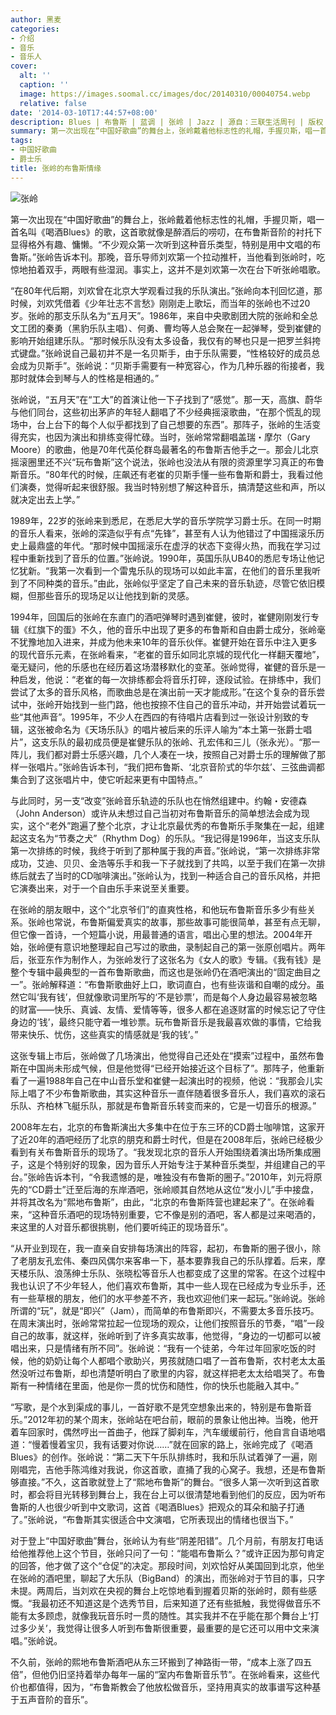 ```yaml
---
author: 黑麦
categories:
- 介绍
- 音乐
- 音乐人
cover:
  alt: ''
  caption: ''
  image: https://images.soomal.cc/images/doc/20140310/00040754.webp
  relative: false
date: '2014-03-10T17:44:57+08:00'
description: Blues | 布鲁斯 | 蓝调 | 张岭 | Jazz | 源自：三联生活周刊 | 版权：转载 |  平均/总评分：10.00/90
summary: 第一次出现在“中国好歌曲”的舞台上，张岭戴着他标志性的礼帽，手握贝斯，唱一首名叫《喝酒Blues》的歌，这首歌就像是醉酒后的唠叨，在布鲁斯音阶的衬托下显得格外有趣、慵懒。“不少观众第一次听到这种音乐类型，特别是用中文唱的布鲁斯。”张岭告诉本刊。那晚，音乐导师刘欢第一个拉动推杆，当他看到张岭时，吃惊地拍着双手，两眼有些湿润……
tags:
- 中国好歌曲
- 爵士乐
title: 张岭的布鲁斯情缘
---
```


![张岭](https://images.soomal.cc/images/doc/20140310/00040753_01.webp)





第一次出现在“中国好歌曲”的舞台上，张岭戴着他标志性的礼帽，手握贝斯，唱一首名叫《喝酒Blues》的歌，这首歌就像是醉酒后的唠叨，在布鲁斯音阶的衬托下显得格外有趣、慵懒。“不少观众第一次听到这种音乐类型，特别是用中文唱的布鲁斯。”张岭告诉本刊。那晚，音乐导师刘欢第一个拉动推杆，当他看到张岭时，吃惊地拍着双手，两眼有些湿润。事实上，这并不是刘欢第一次在台下听张岭唱歌。

“在80年代后期，刘欢曾在北京大学观看过我的乐队演出。”张岭向本刊回忆道，那时候，刘欢凭借着《少年壮志不言愁》刚刚走上歌坛，而当年的张岭也不过20岁。张岭的那支乐队名为“五月天”。1986年，来自中央歌剧团大院的张岭和全总文工团的秦勇（黑豹乐队主唱）、何勇、曹均等人总会聚在一起弹琴，受到崔健的影响开始组建乐队。“那时候乐队没有太多设备，我仅有的琴也只是一把罗兰斜挎式键盘。”张岭说自己最初并不是一名贝斯手，由于乐队需要，“性格较好的成员总会成为贝斯手”。张岭说：“贝斯手需要有一种宽容心，作为几种乐器的衔接者，我那时就体会到琴与人的性格是相通的。”

张岭说，“五月天”在“工大”的首演让他一下子找到了“感觉”。那一天，高旗、蔚华与他们同台，这些初出茅庐的年轻人翻唱了不少经典摇滚歌曲，“在那个慌乱的现场中，台上台下的每个人似乎都找到了自己想要的东西”。那阵子，张岭的生活变得充实，也因为演出和排练变得忙碌。当时，张岭常常翻唱盖瑞・摩尔（Gary Moore）的歌曲，他是70年代英伦群岛最著名的布鲁斯吉他手之一。那会儿北京摇滚圈里还不兴“玩布鲁斯”这个说法，张岭也没法从有限的资源里学习真正的布鲁斯音乐。“80年代的时候，庄飙还有老崔的贝斯手懂一些布鲁斯和爵士，我看过他们演奏，觉得听起来很舒服。我当时特别想了解这种音乐，搞清楚这些和声，所以就决定出去上学。”

1989年，22岁的张岭来到悉尼，在悉尼大学的音乐学院学习爵士乐。在同一时期的音乐人看来，张岭的深造似乎有点“先锋”，甚至有人认为他错过了中国摇滚乐历史上最鼎盛的年代。“那时候中国摇滚乐在虚浮的状态下变得火热，而我在学习过程中重新找到了音乐的位置。”张岭说。1990年，英国乐队UB40的悉尼专场让他记忆犹新。“我第一次看到一个雷鬼乐队的现场可以如此丰富，在他们的音乐里我听到了不同种类的音乐。”由此，张岭似乎坚定了自己未来的音乐轨迹，尽管它依旧模糊，但那些音乐的现场足以让他找到新的灵感。

1994年，回国后的张岭在东直门的酒吧弹琴时遇到崔健，彼时，崔健刚刚发行专辑《红旗下的蛋》不久，他的音乐中出现了更多的布鲁斯和自由爵士成分，张岭毫不犹豫地加入进来，并成为他未来10年的音乐伙伴。崔健开始在音乐中注入更多的现代音乐元素，在张岭看来，“老崔的音乐如同北京城的现代化一样翻天覆地”，毫无疑问，他的乐感也在经历着这场潜移默化的变革。张岭觉得，崔健的音乐是一种启发，他说：“老崔的每一次排练都会将音乐打碎，逐段试验。在排练中，我们尝试了太多的音乐风格，而歌曲总是在演出前一天才能成形。”在这个复杂的音乐尝试中，张岭开始找到一些门路，他也按捺不住自己的音乐冲动，并开始尝试着玩一些“其他声音”。1995年，不少人在西四的有待唱片店看到过一张设计别致的专辑，这张被命名为《天场乐队》的唱片被后来的乐评人喻为“本土第一张爵士唱片”，这支乐队的最初成员便是崔健乐队的张岭、孔宏伟和三儿（张永光）。“那一阵儿，我们都对爵士乐感兴趣，几个人凑在一块，按照自己对爵士乐的理解做了那样一张唱片。”张岭告诉本刊，“我们把布鲁斯、‘北京音阶式的华尔兹’、三弦曲调都集合到了这张唱片中，使它听起来更有中国特点。” 

与此同时，另一支“改变”张岭音乐轨迹的乐队也在悄然组建中。约翰・安德森（John Anderson）或许从未想过自己当初对布鲁斯音乐的简单想法会成为现实，这个“老外”跑遍了整个北京，才让北京最优秀的布鲁斯乐手聚集在一起，组建起这支名为“节奏之犬”（Rhythm Dog）的乐队。“我记得是1996年，当这支乐队第一次排练的时候，我终于听到了那种属于我的声音。”张岭说，“第一次排练非常成功，艾迪、贝贝、金浩等乐手和我一下子就找到了共鸣，以至于我们在第一次排练后就去了当时的CD咖啡演出。”张岭认为，找到一种适合自己的音乐风格，并把它演奏出来，对于一个自由乐手来说至关重要。

在张岭的朋友眼中，这个“北京爷们”的直爽性格，和他玩布鲁斯音乐多少有些关系。张岭也常说，布鲁斯偏爱真实的故事，那些故事可能很简单，甚至有点无聊，但它像一首诗，一个短篇小说，用最普通的语言，唱出心里的想法。2004年开始，张岭便有意识地整理起自己写过的歌曲，录制起自己的第一张原创唱片。两年后，张亚东作为制作人，为张岭发行了这张名为《女人的歌》专辑。《我有钱》是整个专辑中最典型的一首布鲁斯歌曲，而这也是张岭仍在酒吧演出的“固定曲目之一”。张岭解释道：“布鲁斯歌曲好上口，歌词直白，也有些诙谐和自嘲的成分。虽然它叫‘我有钱’，但就像歌词里所写的‘不是钞票’，而是每个人身边最容易被忽略的财富――快乐、真诚、友情、爱情等等，很多人都在追逐财富的时候忘记了守住身边的‘钱’，最终只能守着一堆钞票。玩布鲁斯音乐是我最喜欢做的事情，它给我带来快乐、忧伤，这些真实的情感就是‘我的钱’。”

这张专辑上市后，张岭做了几场演出，他觉得自己还处在“摸索”过程中，虽然布鲁斯在中国尚未形成气候，但是他觉得“已经开始接近这个目标了”。那阵子，他重新看了一遍1988年自己在中山音乐堂和崔健一起演出时的视频，他说：“我那会儿实际上唱了不少布鲁斯歌曲，其实这种音乐一直伴随着很多音乐人，我们喜欢的滚石乐队、齐柏林飞艇乐队，那就是布鲁斯音乐转变而来的，它是一切音乐的根源。”

2008年左右，北京的布鲁斯演出大多集中在位于东三环的CD爵士咖啡馆，这家开了近20年的酒吧经历了北京的朋克和爵士时代，但是在2008年后，张岭已经极少看到有关布鲁斯音乐的现场了。“我发现北京的音乐人开始围绕着演出场所集成圈子，这是个特别好的现象，因为音乐人开始专注于某种音乐类型，并组建自己的平台。”张岭告诉本刊，“令我遗憾的是，唯独没有布鲁斯的圈子。”2010年，刘元将原先的“CD爵士”迁至后海的东岸酒吧，张岭顺其自然地从这位“发小儿”手中接盘，并将其改名为“熙地布鲁斯”，由此，“北京的布鲁斯阵营也建起来了”。在张岭看来，“这种音乐酒吧的现场特别重要，它不像是别的酒吧，客人都是过来喝酒的，来这里的人对音乐都很挑剔，他们要听纯正的现场音乐”。

“从开业到现在，我一直亲自安排每场演出的阵容，起初，布鲁斯的圈子很小，除了老朋友孔宏伟、秦四风偶尔来客串一下，基本要靠我自己的乐队撑着。后来，摩天楼乐队、浪荡绅士乐队、张晓松等音乐人也都变成了这里的常客。在这个过程中我也认识了不少年轻人，他们喜欢布鲁斯，其中一些人现在已经成为专业乐手，还有一些草根的朋友，他们的水平参差不齐，我也欢迎他们来一起玩。”张岭说。张岭所谓的“玩”，就是“即兴”（Jam），而简单的布鲁斯即兴，不需要太多音乐技巧。在周末演出时，张岭常常拉起一位现场的观众，让他们按照音乐的节奏，“唱”一段自己的故事，就这样，张岭听到了许多真实故事，他觉得，“身边的一切都可以被唱出来，只是情绪有所不同”。张岭说：“我有一个徒弟，今年过年回家吃饭的时候，他的奶奶让每个人都唱个歌助兴，男孩就随口唱了一首布鲁斯，农村老太太虽然没听过布鲁斯，却也清楚听明白了歌里的内容，就这样把老太太给唱哭了。布鲁斯有一种情绪在里面，他是你一贯的忧伤和随性，你的快乐也能融入其中。”

“写歌，是个水到渠成的事儿，一首好歌不是凭空想象出来的，特别是布鲁斯音乐。”2012年初的某个周末，张岭站在吧台前，眼前的景象让他出神。当晚，他开着车回家时，偶然哼出一首曲子，他踩了脚刹车，汽车缓缓前行，他自言自语地唱道：“慢着慢着宝贝，我有话要对你说……”就在回家的路上，张岭完成了《喝酒Blues》的创作。张岭说：“第二天下午乐队排练时，我和乐队试着弹了一遍，刚刚唱完，吉他手陈鸿维对我说，你这首歌，直捅了我的心窝子。我想，还是布鲁斯够直接。”不久，这首歌就登上了“熙地布鲁斯”的舞台。“很多人第一次听到这首歌时，都会将目光转移到舞台上，我在台上可以很清楚地看到他们的反应，因为听布鲁斯的人也很少听到中文歌词，这首《喝酒Blues》把观众的耳朵和脑子打通了。”张岭说，“布鲁斯其实很适合中文演唱，它所表现出的情绪也很当下。”

对于登上“中国好歌曲”舞台，张岭认为有些“阴差阳错”。几个月前，有朋友打电话给他推荐他上这个节目，张岭只问了一句：“能唱布鲁斯么？”或许正因为那句肯定的回答，他才做了这个“仓促”的决定。那段时间，刘欢恰好从美国回到北京，他坐在张岭的酒吧里，聊起了大乐队（BigBand）的演出，而张岭对于节目的事，只字未提。两周后，当刘欢在央视的舞台上吃惊地看到握着贝斯的张岭时，颇有些感慨。“我最初还不知道这是个选秀节目，后来知道了还有些抵触，我觉得做音乐不能有太多顾虑，就像我玩音乐时一贯的随性。其实我并不在乎能在那个舞台上‘打过多少关’，我觉得让很多人听到布鲁斯很重要，最重要的是它还可以用中文来演唱。”张岭说。

不久前，张岭的熙地布鲁斯酒吧从东三环搬到了神路街一带，“成本上涨了四五倍”，但他仍旧坚持着举办每年一届的“室内布鲁斯音乐节”。在张岭看来，这些代价也都值得，因为，“布鲁斯教会了他放松做音乐，坚持用真实的故事谱写这种基于五声音阶的音乐”。